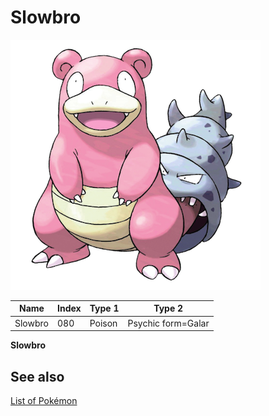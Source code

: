# Slowbro


![Slowbro](images/080.png)

| **Name** | **Index** | **Type 1** | **Type 2** |
|----|----|----|----|
| Slowbro | 080 | Poison | Psychic form=Galar  |

**Slowbro** 

## See also

[List of Pokémon](../pokemon.md)
